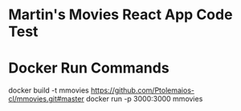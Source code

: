 # Martin's Movies React App Code Test

# Docker Run Commands
docker build -t mmovies https://github.com/Ptolemaios-cl/mmovies.git#master
docker run -p 3000:3000 mmovies


